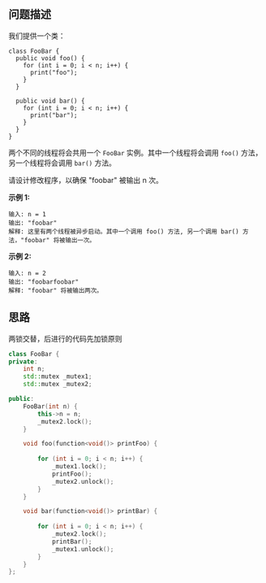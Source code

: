 ## 问题描述

我们提供一个类：

```
class FooBar {
  public void foo() {
    for (int i = 0; i < n; i++) {
      print("foo");
    }
  }

  public void bar() {
    for (int i = 0; i < n; i++) {
      print("bar");
    }
  }
}
```

两个不同的线程将会共用一个 `FooBar` 实例。其中一个线程将会调用 `foo()` 方法，另一个线程将会调用 `bar()` 方法。

请设计修改程序，以确保 "foobar" 被输出 n 次。

 

**示例 1:**

```
输入: n = 1
输出: "foobar"
解释: 这里有两个线程被异步启动。其中一个调用 foo() 方法, 另一个调用 bar() 方法，"foobar" 将被输出一次。
```

**示例 2:**

```
输入: n = 2
输出: "foobarfoobar"
解释: "foobar" 将被输出两次。
```



## 思路

两锁交替，后进行的代码先加锁原则

```cpp
class FooBar {
private:
    int n;
    std::mutex _mutex1;
    std::mutex _mutex2;

public:
    FooBar(int n) {
        this->n = n;
        _mutex2.lock();
    }

    void foo(function<void()> printFoo) {
        
        for (int i = 0; i < n; i++) {
            _mutex1.lock();
        	printFoo();
            _mutex2.unlock();
        }
    }

    void bar(function<void()> printBar) {
        
        for (int i = 0; i < n; i++) {
            _mutex2.lock();
        	printBar();
            _mutex1.unlock();
        }
    }
};
```

